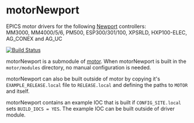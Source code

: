 # motorNewport
EPICS motor drivers for the following [Newport](https://www.newport.com/) controllers:<br>
MM3000, MM4000/5/6, PM500, ESP300/301/100, XPSRLD, HXP100-ELEC, AG_CONEX and AG_UC

[![Build Status](https://travis-ci.org/epics-motor/motorNewport.png)](https://travis-ci.org/epics-motor/motorNewport)

motorNewport is a submodule of [motor](https://github.com/epics-modules/motor).  When motorNewport is built in the ``motor/modules`` directory, no manual configuration is needed.

motorNewport can also be built outside of motor by copying it's ``EXAMPLE_RELEASE.local`` file to ``RELEASE.local`` and defining the paths to ``MOTOR`` and itself.

motorNewport contains an example IOC that is built if ``CONFIG_SITE.local`` sets ``BUILD_IOCS = YES``.  The example IOC can be built outside of driver module.

